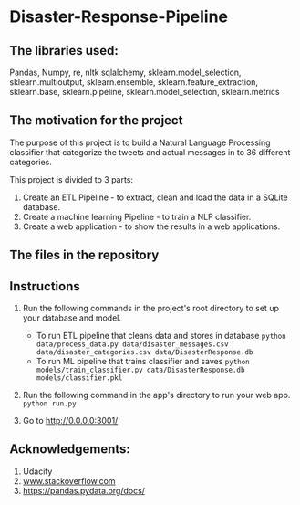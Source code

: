 # Disaster-Response-Pipeline

## The libraries used:
Pandas,
Numpy,
re,
nltk
sqlalchemy,
sklearn.model_selection,
sklearn.multioutput,
sklearn.ensemble,
sklearn.feature_extraction,
sklearn.base,
sklearn.pipeline,
sklearn.model_selection,
sklearn.metrics


## The motivation for the project

The purpose of this project is to build a Natural Language Processing classifier that categorize the tweets and actual messages in to 36 different categories.

This project is divided to 3 parts:
1. Create an ETL Pipeline - to extract, clean and load the data in a SQLite database.
2. Create a machine learning Pipeline - to train a NLP classifier.
3. Create a web application - to show the results in a web applications.

## The files in the repository


## Instructions

1. Run the following commands in the project's root directory to set up your database and model.

    - To run ETL pipeline that cleans data and stores in database
        `python data/process_data.py data/disaster_messages.csv data/disaster_categories.csv data/DisasterResponse.db`
    - To run ML pipeline that trains classifier and saves
        `python models/train_classifier.py data/DisasterResponse.db models/classifier.pkl`

2. Run the following command in the app's directory to run your web app.
    `python run.py`

3. Go to http://0.0.0.0:3001/

## Acknowledgements:
1. Udacity
2. www.stackoverflow.com
3. https://pandas.pydata.org/docs/
